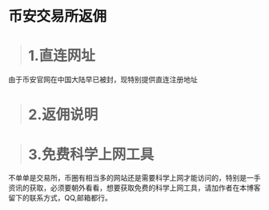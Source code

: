 # 币安交易所返佣


> # 1.直连网址
由于币安官网在中国大陆早已被封，现特别提供直连注册地址


> # 2.返佣说明


> # 3.免费科学上网工具
不单单是交易所，币圈有相当多的网站还是需要科学上网才能访问的，特别是一手资讯的获取，必须要朝外看看，想要获取免费的科学上网工具，请加作者在本博客留下的联系方式，QQ,邮箱都行。


